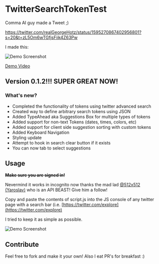 # TwitterSearchTokenTest

Comma AI guy made a Tweet ;)

https://twitter.com/realGeorgeHotz/status/1595270867402956801?s=20&t=zL5Om6wTGfjsFiik4Z63Pw

I made this:

![Demo Screenshot](https://cdn.discordapp.com/attachments/803131522571829289/1044900876772446219/image.png)

[Demo Video](https://twitter.com/TJEvarts/status/1595600733914669062?s=20&t=_cdefDme6RcCFnC4_3ngkQ)

[](https://)

## Version 0.1.2!!! SUPER GREAT NOW!

### What's new?

- Completed the functionality of tokens using twitter advanced search
- Created way to define arbitrary search tokens using JSON
- Added TypeAhead aka Suggestions Box for multiple types of tokens
- Added support for non-text Tokens (dates, times, colors, etc)
- Added support for client side suggestion sorting with custom tokens
- Added Keyboard Navigation
- Styling update
- Attempt to hook in search clear button if it exists
- You can now tab to select suggestions

## Usage

~~**Make sure you are signed in!**~~

Nevermind it works in incognito now thanks the mad lad [@512x512 (Yaroslav)](https://twitter.com/512x512/status/1595612720497590273?s=20&t=-52KSb0xbmOJMpa6qqz9AA) who is an API BEAST! Give him a follow!

Copy and paste the contents of script.js into the JS console of any twitter page with a search bar (i.e. [https://twitter.com/explore](https://twitter.com/explore)

I tried to keep it as simple as possible.

![Demo Screenshot](https://cdn.discordapp.com/attachments/803131522571829289/1044900876772446219/image.png)

## Contribute

Feel free to fork and make it your own! Also I eat PR's for breakfast :)
